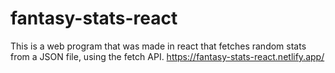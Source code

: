 # fantasy-stats-react

This is a web program that was made in react that fetches random stats from a JSON file, using the fetch API.
https://fantasy-stats-react.netlify.app/
